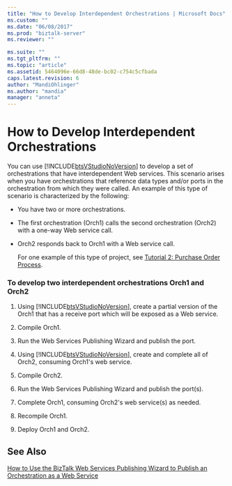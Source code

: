 ```yaml
---
title: "How to Develop Interdependent Orchestrations | Microsoft Docs"
ms.custom: ""
ms.date: "06/08/2017"
ms.prod: "biztalk-server"
ms.reviewer: ""

ms.suite: ""
ms.tgt_pltfrm: ""
ms.topic: "article"
ms.assetid: 5464096e-66d8-48de-bc02-c754c5cfbada
caps.latest.revision: 6
author: "MandiOhlinger"
ms.author: "mandia"
manager: "anneta"
---
```

# How to Develop Interdependent Orchestrations
You can use [!INCLUDE[btsVStudioNoVersion](../includes/btsvstudionoversion-md.md)] to develop a set of orchestrations that have interdependent Web services. This scenario arises when you have orchestrations that reference data types and/or ports in the orchestration from which they were called. An example of this type of scenario is characterized by the following:  
  
- You have two or more orchestrations.  
  
- The first orchestration (Orch1) calls the second orchestration (Orch2) with a one-way Web service call.  
  
- Orch2 responds back to Orch1 with a Web service call.  
  
  For one example of this type of project, see [Tutorial 2: Purchase Order Process](http://msdn.microsoft.com/library/a324ef1b-39b3-49ab-9719-a13f526cb467).  
  
### To develop two interdependent orchestrations Orch1 and Orch2  
  
1. Using [!INCLUDE[btsVStudioNoVersion](../includes/btsvstudionoversion-md.md)], create a partial version of the Orch1 that has a receive port which will be exposed as a Web service.  
  
2. Compile Orch1.  
  
3. Run the Web Services Publishing Wizard and publish the port.  
  
4. Using [!INCLUDE[btsVStudioNoVersion](../includes/btsvstudionoversion-md.md)], create and complete all of Orch2, consuming Orch1's web service.  
  
5. Compile Orch2.  
  
6. Run the Web Services Publishing Wizard and publish the port(s).  
  
7. Complete Orch1, consuming Orch2's web service(s) as needed.  
  
8. Recompile Orch1.  
  
9. Deploy Orch1 and Orch2.  
  
## See Also  
 [How to Use the BizTalk Web Services Publishing Wizard to Publish an Orchestration as a Web Service](../core/publish-orchestration-as-web-service--biztalk-web-services-publishing-wizard.md)